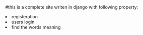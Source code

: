 #this is a complete site writen in django with following property:
<li>registeration</li>
<li>users login</li>
<li>find the words meaning</li>
